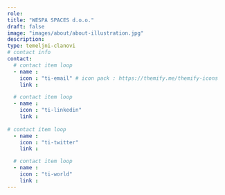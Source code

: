 ```yaml
---
role: 
title: "WESPA SPACES d.o.o."
draft: false
image: "images/about/about-illustration.jpg"
description: 
type: temeljni-clanovi
# contact info
contact:
  # contact item loop
  - name : 
    icon : "ti-email" # icon pack : https://themify.me/themify-icons
    link : 

  # contact item loop
  - name : 
    icon : "ti-linkedin"
    link : 
    
# contact item loop
  - name : 
    icon : "ti-twitter"
    link : 

  # contact item loop
  - name : 
    icon : "ti-world"
    link : 
---
```


